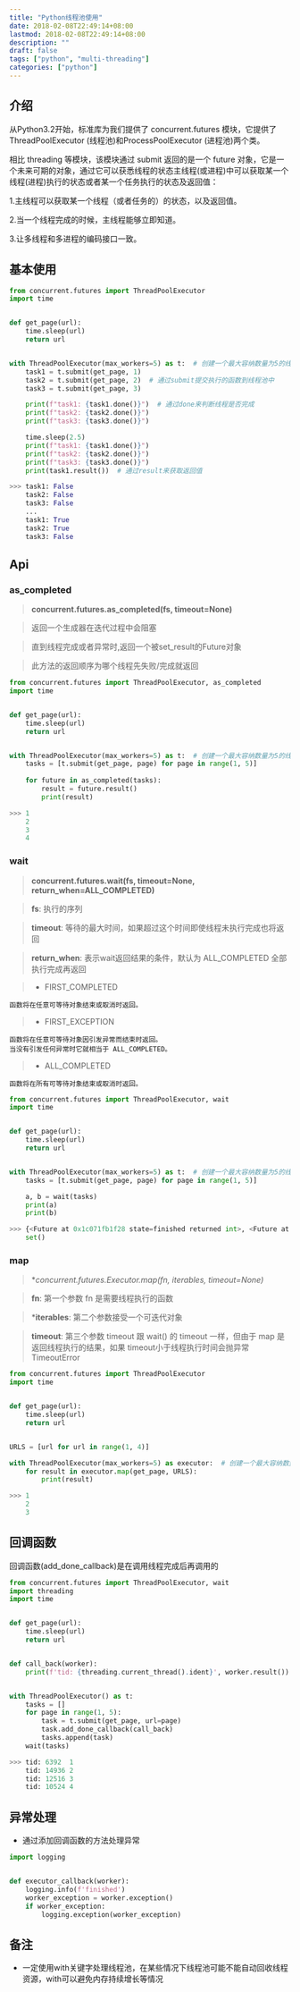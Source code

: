 ```yaml
---
title: "Python线程池使用"
date: 2018-02-08T22:49:14+08:00
lastmod: 2018-02-08T22:49:14+08:00
description: ""
draft: false
tags: ["python", "multi-threading"]
categories: ["python"]
---
```

## 介绍
从Python3.2开始，标准库为我们提供了 concurrent.futures 模块，它提供了 ThreadPoolExecutor (线程池)和ProcessPoolExecutor (进程池)两个类。

相比 threading 等模块，该模块通过 submit 返回的是一个 future 对象，它是一个未来可期的对象，通过它可以获悉线程的状态主线程(或进程)中可以获取某一个线程(进程)执行的状态或者某一个任务执行的状态及返回值：

1.主线程可以获取某一个线程（或者任务的）的状态，以及返回值。

2.当一个线程完成的时候，主线程能够立即知道。

3.让多线程和多进程的编码接口一致。

## 基本使用

```python        
from concurrent.futures import ThreadPoolExecutor
import time


def get_page(url):
    time.sleep(url)
    return url


with ThreadPoolExecutor(max_workers=5) as t:  # 创建一个最大容纳数量为5的线程池
    task1 = t.submit(get_page, 1)
    task2 = t.submit(get_page, 2)  # 通过submit提交执行的函数到线程池中
    task3 = t.submit(get_page, 3)

    print(f"task1: {task1.done()}")  # 通过done来判断线程是否完成
    print(f"task2: {task2.done()}")
    print(f"task3: {task3.done()}")

    time.sleep(2.5)
    print(f"task1: {task1.done()}")
    print(f"task2: {task2.done()}")
    print(f"task3: {task3.done()}")
    print(task1.result())  # 通过result来获取返回值

>>> task1: False
    task2: False
    task3: False 
    ...
    task1: True
    task2: True
    task3: False
```

## Api
### as_completed
> **concurrent.futures.as_completed(fs, timeout=None)**

> 返回一个生成器在迭代过程中会阻塞

> 直到线程完成或者异常时,返回一个被set_result的Future对象

> 此方法的返回顺序为哪个线程先失败/完成就返回

```python
from concurrent.futures import ThreadPoolExecutor, as_completed
import time


def get_page(url):
    time.sleep(url)
    return url


with ThreadPoolExecutor(max_workers=5) as t:  # 创建一个最大容纳数量为5的线程池
    tasks = [t.submit(get_page, page) for page in range(1, 5)]
    
    for future in as_completed(tasks):
        result = future.result()
        print(result)

>>> 1
    2
    3
    4

```

### wait
> **concurrent.futures.wait(fs, timeout=None, return_when=ALL_COMPLETED)**

> **fs**: 执行的序列

> **timeout**: 等待的最大时间，如果超过这个时间即使线程未执行完成也将返回

> **return_when**: 表示wait返回结果的条件，默认为 ALL_COMPLETED 全部执行完成再返回

> * FIRST_COMPLETED
>
    函数将在任意可等待对象结束或取消时返回。

> * FIRST_EXCEPTION
>
    函数将在任意可等待对象因引发异常而结束时返回。
    当没有引发任何异常时它就相当于 ALL_COMPLETED。

> * ALL_COMPLETED 
>
    函数将在所有可等待对象结束或取消时返回。


```python
from concurrent.futures import ThreadPoolExecutor, wait
import time


def get_page(url):
    time.sleep(url)
    return url


with ThreadPoolExecutor(max_workers=5) as t:  # 创建一个最大容纳数量为5的线程池
    tasks = [t.submit(get_page, page) for page in range(1, 5)]

    a, b = wait(tasks)
    print(a)
    print(b)

>>> {<Future at 0x1c071fb1f28 state=finished returned int>, <Future at 0x1c071fb1d68 state=finished returned int>, <Future at 0x1c071f9fd68 state=finished returned int>, <Future at 0x1c071d78278 state=finished returned int>} 
    set()
```

### map
> **concurrent.futures.Executor.map(fn, *iterables, timeout=None)**

> **fn**: 第一个参数 fn 是需要线程执行的函数

> ***iterables**: 第二个参数接受一个可迭代对象

> **timeout**: 第三个参数 timeout 跟 wait() 的 timeout 一样，但由于 map 是返回线程执行的结果，如果 timeout小于线程执行时间会抛异常 TimeoutError

```python
from concurrent.futures import ThreadPoolExecutor
import time


def get_page(url):
    time.sleep(url)
    return url


URLS = [url for url in range(1, 4)]

with ThreadPoolExecutor(max_workers=5) as executor:  # 创建一个最大容纳数量为5的线程池
    for result in executor.map(get_page, URLS):
        print(result)

>>> 1
    2
    3
```

## 回调函数
回调函数(add_done_callback)是在调用线程完成后再调用的
```python
from concurrent.futures import ThreadPoolExecutor, wait
import threading
import time


def get_page(url):
    time.sleep(url)
    return url


def call_back(worker):
    print(f'tid: {threading.current_thread().ident}', worker.result())


with ThreadPoolExecutor() as t:
    tasks = []
    for page in range(1, 5):
        task = t.submit(get_page, url=page)
        task.add_done_callback(call_back)
        tasks.append(task)
    wait(tasks)

>>> tid: 6392  1
    tid: 14936 2
    tid: 12516 3
    tid: 10524 4
```

## 异常处理
* 通过添加回调函数的方法处理异常
```python
import logging


def executor_callback(worker):
    logging.info(f'finished')
    worker_exception = worker.exception()
    if worker_exception:
        logging.exception(worker_exception)
```

## 备注
* 一定使用with关键字处理线程池，在某些情况下线程池可能不能自动回收线程资源，with可以避免内存持续增长等情况
